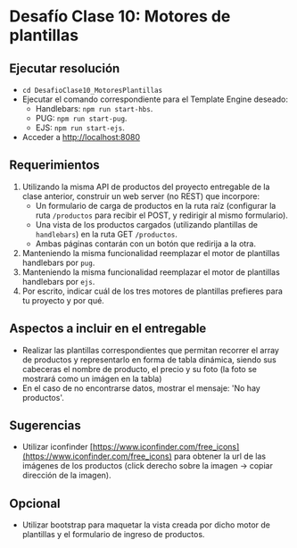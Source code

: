 # Desafío Clase 10: Motores de plantillas

## Ejecutar resolución
- `cd DesafioClase10_MotoresPlantillas`
- Ejecutar el comando correspondiente para el Template Engine deseado:
    - Handlebars: `npm run start-hbs`.
    - PUG: `npm run start-pug`.
    - EJS: `npm run start-ejs`.
- Acceder a [http://localhost:8080](http://localhost:8080)

## Requerimientos 
1) Utilizando la misma API de productos del proyecto entregable de la clase anterior, construir un web server (no REST) que incorpore:
    - Un formulario de carga de productos en la ruta raíz (configurar la ruta `/productos` para recibir el POST, y redirigir al mismo formulario).
    - Una vista de los productos cargados (utilizando plantillas de `handlebars`) en la ruta GET `/productos`.
    - Ambas páginas contarán con un botón que redirija a la otra.
2) Manteniendo la misma funcionalidad reemplazar el motor de plantillas handlebars por `pug`.
3) Manteniendo la misma funcionalidad reemplazar el motor de plantillas handlebars por `ejs`.
4) Por escrito, indicar cuál de los tres motores de plantillas prefieres para tu proyecto y por qué.

## Aspectos a incluir en el entregable
- Realizar las plantillas correspondientes que permitan recorrer el array de productos y representarlo en forma de tabla dinámica, siendo sus cabeceras el nombre de producto, el precio y su foto (la foto se mostrará como un imágen en la tabla)
- En el caso de no encontrarse datos, mostrar el mensaje: 'No hay productos'.

## Sugerencias
- Utilizar iconfinder [https://www.iconfinder.com/free_icons](https://www.iconfinder.com/free_icons) para obtener la url de las imágenes de los productos (click derecho sobre la imagen -> copiar dirección de la imagen).

## Opcional
- Utilizar bootstrap para maquetar la vista creada por dicho motor de plantillas y el formulario de ingreso de productos. 